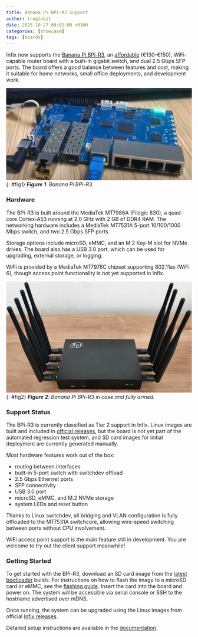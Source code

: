 ```yaml
---
title: Banana Pi BPi-R3 Support
author: troglobit
date: 2025-10-27 08:02:00 +0100
categories: [showcase]
tags: [boards]
---
```


Infix now supports the [Banana Pi BPi-R3][1], an [affordable][7] (€130-€150),
WiFi-capable router board with a built-in gigabit switch, and dual 2.5 Gbps
SFP ports.  The board offers a good balance between features and cost, making
it suitable for home networks, small office deployments, and development work.

![](/assets/img/bpi-r3-board.jpg){: #fig1}
_**Figure 1**: Banana Pi BPi-R3._

### Hardware

The BPi-R3 is built around the MediaTek MT7986A (Filogic 830), a quad-core
Cortex-A53 running at 2.0 GHz with 2 GB of DDR4 RAM. The networking hardware
includes a MediaTek MT7531A 5-port 10/100/1000 Mbps switch, and two 2.5 Gbps
SFP ports.

Storage options include microSD, eMMC, and an M.2 Key-M slot for NVMe drives.
The board also has a USB 3.0 port, which can be used for upgrading, external
storage, or logging.

WiFi is provided by a MediaTek MT7976C chipset supporting 802.11ax (WiFi 6),
though access point functionality is not yet supported in Infix.

![](/assets/img/bpi-r3.png){: #fig2}
_**Figure 2**: Banana Pi BPi-R3 in case and fully armed._

### Support Status

The BPi-R3 is currently classified as Tier 2 support in Infix.  Linux images
are built and included in [official releases][4], but the board is not yet
part of the automated regression test system, and SD card images for initial
deployment are currently generated manually.

Most hardware features work out of the box:

- routing between interfaces
- built-in 5-port switch with switchdev offload
- 2.5 Gbps Ethernet ports
- SFP connectivity
- USB 3.0 port
- microSD, eMMC, and M.2 NVMe storage
- system LEDs and reset button

Thanks to Linux switchdev, all bridging and VLAN configuration is fully
offloaded to the MT7531A switchcore, allowing wire-speed switching between
ports without CPU involvement.

WiFi access point support is the main feature still in development.  You are
welcome to try out the client support meanwhile!

### Getting Started

To get started with the BPi-R3, download an SD card image from the [latest
bootloader][5] builds. For instructions on how to flash the image to a
microSD card or eMMC, see the [flashing guide][6]. Insert the card into
the board and power on. The system will be accessible via serial console
or SSH to the hostname advertised over mDNS.

Once running, the system can be upgraded using the Linux images from official
[Infix releases][2].

Detailed setup instructions are available in the [documentation][3].

[1]: https://wiki.banana-pi.org/Banana_Pi_BPI-R3
[2]: https://github.com/kernelkit/infix/releases
[3]: https://github.com/kernelkit/infix/tree/main/doc
[4]: https://github.com/kernelkit/infix/releases/tag/latest
[5]: https://github.com/kernelkit/infix/releases/tag/latest-boot
[6]: /posts/flashing-sdcard/
[7]: https://www.aliexpress.com/item/1005005827004033.html
